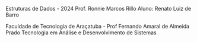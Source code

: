 Estruturas de Dados - 2024
Prof. Ronnie Marcos Rillo
Aluno: Renato Luiz de Barro

Faculdade de Tecnologia de Araçatuba - Prof Fernando Amaral de Almeida Prado
Tecnologia em Análise e Desenvolvimento de Sistemas
